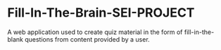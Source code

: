 # Fill-In-The-Brain-SEI-PROJECT
A web application used to create quiz material in the form of fill-in-the-blank questions from content provided by a user. 
